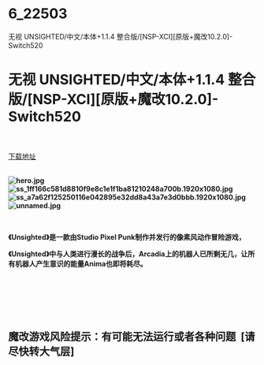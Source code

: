 # 6_22503
无视 UNSIGHTED/中文/本体+1.1.4 整合版/[NSP-XCI][原版+魔改10.2.0]-Switch520
# 无视 UNSIGHTED/中文/本体+1.1.4 整合版/[NSP-XCI][原版+魔改10.2.0]-Switch520
 <br/></br>
[下载地址](https://www.switch520.cc/article/22503 "下载地址")
<br/></br>

<p><strong><img title="hero.jpg" src="https://www.switch520.cc/muke_img/2021_09_19_92cbb937b4b0a.jpg" alt="hero.jpg"></strong><br>
<strong><img title="ss_1ff166c581d8810f9e8c1e1f1ba81210248a700b.1920x1080.jpg" src="https://www.switch520.cc/muke_img/2021_09_19_70b9291d4443a.jpg" alt="ss_1ff166c581d8810f9e8c1e1f1ba81210248a700b.1920x1080.jpg"></strong><br>
<strong><img title="ss_a7a62f125250116e042895e32dd8a43a7e3d0bbb.1920x1080.jpg" src="https://www.switch520.cc/muke_img/2021_09_19_f978afefd820f.jpg" alt="ss_a7a62f125250116e042895e32dd8a43a7e3d0bbb.1920x1080.jpg"></strong><br>
<strong><img title="unnamed.jpg" src="https://www.switch520.cc/muke_img/2021_09_19_b5fb5af66d13c.jpg" alt="unnamed.jpg">&nbsp;</strong></p>
<p>&nbsp;</p>
<p><strong>《Unsighted》是一款由Studio Pixel Punk制作并发行的像素风动作冒险游戏，</strong></p>
<p><strong>《Unsighted》中与人类进行漫长的战争后，Arcadia上的机器人已所剩无几，让所有机器人产生意识的能量Anima也即将耗尽。</strong></p>
<p>&nbsp;</p>
<p>&nbsp;</p>
<p>&nbsp;</p>
<h2><strong>魔改游戏风险提示：有可能无法运行或者各种问题 &nbsp;[请尽快转大气层]</strong></h2>



<p><strong>&nbsp;</strong></p>
